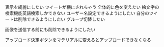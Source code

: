 表示を綺麗にしたい
ツイートが横にされちゃう
全体的に色を変えたい
絵文字の検索機能英語検索しかできない
ユーザー名設定できるようにしたい
自分のツイートは削除できるようにしたい
グループ切替したい

画像を送信する前にも削除できるようにしたい

アップロード決定ボタンをマテリアルに変えるとアップロードできなくなる
